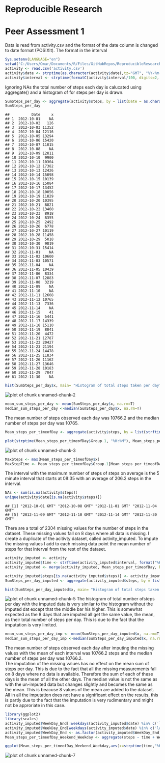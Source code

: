 Reproducible Research
========================================================
# Peer Assessment 1
Data is read from activity.csv and the format of the date column is changed to date format (POSIXlt). The format in the interval 


```r
Sys.setenv(LANGUAGE="en")
setwd('C:/Users/Omar/Documents/R/Files/GitHubRepos/ReproducibleResearchPeerAssessment1')
activity <- read.csv('activity.csv')
activity$date <- strptime(as.character(activity$date),tz="GMT", "%Y-%m-%d")
activity$interval <- strptime(formatC(activity$interval/100, digits=2, format="f", width=5, flag=0),format="%H.%M")
```

Ignoring NAs the total number of steps each day is calucated using aggregate() and a histogram of for steps per day is drawn.  


```r
SumSteps_per_day <- aggregate(activity$steps, by = list(Date = as.character(activity$date)), sum)
SumSteps_per_day
```

```
##          Date     x
## 1  2012-10-01    NA
## 2  2012-10-02   126
## 3  2012-10-03 11352
## 4  2012-10-04 12116
## 5  2012-10-05 13294
## 6  2012-10-06 15420
## 7  2012-10-07 11015
## 8  2012-10-08    NA
## 9  2012-10-09 12811
## 10 2012-10-10  9900
## 11 2012-10-11 10304
## 12 2012-10-12 17382
## 13 2012-10-13 12426
## 14 2012-10-14 15098
## 15 2012-10-15 10139
## 16 2012-10-16 15084
## 17 2012-10-17 13452
## 18 2012-10-18 10056
## 19 2012-10-19 11829
## 20 2012-10-20 10395
## 21 2012-10-21  8821
## 22 2012-10-22 13460
## 23 2012-10-23  8918
## 24 2012-10-24  8355
## 25 2012-10-25  2492
## 26 2012-10-26  6778
## 27 2012-10-27 10119
## 28 2012-10-28 11458
## 29 2012-10-29  5018
## 30 2012-10-30  9819
## 31 2012-10-31 15414
## 32 2012-11-01    NA
## 33 2012-11-02 10600
## 34 2012-11-03 10571
## 35 2012-11-04    NA
## 36 2012-11-05 10439
## 37 2012-11-06  8334
## 38 2012-11-07 12883
## 39 2012-11-08  3219
## 40 2012-11-09    NA
## 41 2012-11-10    NA
## 42 2012-11-11 12608
## 43 2012-11-12 10765
## 44 2012-11-13  7336
## 45 2012-11-14    NA
## 46 2012-11-15    41
## 47 2012-11-16  5441
## 48 2012-11-17 14339
## 49 2012-11-18 15110
## 50 2012-11-19  8841
## 51 2012-11-20  4472
## 52 2012-11-21 12787
## 53 2012-11-22 20427
## 54 2012-11-23 21194
## 55 2012-11-24 14478
## 56 2012-11-25 11834
## 57 2012-11-26 11162
## 58 2012-11-27 13646
## 59 2012-11-28 10183
## 60 2012-11-29  7047
## 61 2012-11-30    NA
```

```r
hist(SumSteps_per_day$x, main= "Histogram of total steps taken per day", xlab = "Steps per Day", ylab ="Number of days")
```

![plot of chunk unnamed-chunk-2](figure/unnamed-chunk-2-1.png) 

```r
mean_sum_steps_per_day <- mean(SumSteps_per_day$x, na.rm=T)
median_sum_steps_per_day <-median(SumSteps_per_day$x, na.rm=T)
```

The mean number of steps observed each day was 10766.2 and the median number of steps per day was 10765.  


```r
Mean_steps_per_timeofDay <- aggregate(activity$steps, by = list(strftime(activity$interval, "%H:%M")), FUN=mean, na.rm=T)

plot(strptime(Mean_steps_per_timeofDay$Group.1, "%H:%M"), Mean_steps_per_timeofDay$x, type='l', main="Mean number of steps for each 5 minute interval", ylab= "Number of Steps", xlab="Time of day")
```

![plot of chunk unnamed-chunk-3](figure/unnamed-chunk-3-1.png) 

```r
MaxSteps <- max(Mean_steps_per_timeofDay$x)
MaxStepTime <- Mean_steps_per_timeofDay$Group.1[Mean_steps_per_timeofDay$x==MaxSteps]
```
The interval with the maximum number of steps of steps on average is the 5 minute interval that starts at 08:35 with an average of 206.2 steps in the interval.


```r
NAs <- sum(is.na(activity$steps))
unique(activity$date[is.na(activity$steps)])
```

```
## [1] "2012-10-01 GMT" "2012-10-08 GMT" "2012-11-01 GMT" "2012-11-04 GMT"
## [5] "2012-11-09 GMT" "2012-11-10 GMT" "2012-11-14 GMT" "2012-11-30 GMT"
```
There are a total of 2304 missing values for the number of steps in the dataset.  These missing values fall on 8 days where all data is missing.
I create a duplicate of the acitivty dataset, called activity_imputed.  To impute the missing values I add to each missing data point the mean number of steps for that interval from the rest of the dataset.


```r
activity_imputed <- activity
activity_imputed$time <- strftime(activity_imputed$interval, format("%H:%M"))
activity_imputed <- merge(activity_imputed, Mean_steps_per_timeofDay, by.x="time", by.y="Group.1", all.x=T)

activity_imputed$steps[is.na(activity_imputed$steps)] <- activity_imputed$x[is.na(activity_imputed$steps)]
SumSteps_per_day_imputed <- aggregate(activity_imputed$steps, by = list(Date = as.character(activity_imputed$date)), sum)

hist(SumSteps_per_day_imputed$x, main= "Histogram of total steps taken per day with NA data imputed", xlab = "Steps per Day", ylab ="Number of days")
```

![plot of chunk unnamed-chunk-5](figure/unnamed-chunk-5-1.png) 
The histogram of total number ofsteps per day with the imputed data is very similar to the histogram without the imputed dat except that the middle bar his higher.  This is somewhat expected as the 8 days that are imputed all get the same value, the mean, as their total number of steps per day.  This is due to the fact that the imputation is very limited.

```r
mean_sum_steps_per_day_imp <- mean(SumSteps_per_day_imputed$x, na.rm=T)
median_sum_steps_per_day_imp <-median(SumSteps_per_day_imputed$x, na.rm=T)
```
The mean number of steps observed each day after imputing the missing values with the mean of each interval was 10766.2 steps and the median number of steps per day was 10766.2.  
The imputation of the missing values has no effect on the mean sum of steps per day.  This is due to the fact that all the missing measurements fall on 8 days where no data is available.  Therefore the sum of each of these days is the mean of all the other days. The median value is not the same as with the un-imputed data but changes slightly and becomes the same as the mean.  This is beacuse 8 values of the mean are added to the dataset.
All in all the imputation does not have a significant effect on the results, this is partly due to the fact that the imputation is very rudimentary and might not be approriate in this case.



```r
library(ggplot2)
library(scales)
activity_imputed$WeekDay_End[!weekdays(activity_imputed$date) %in% c('laugardagur', 'sunnudagur') ] <- 'Weekday'
activity_imputed$WeekDay_End[weekdays(activity_imputed$date) %in% c('laugardagur', 'sunnudagur') ] <- 'Weekend'
activity_imputed$WeekDay_End <- as.factor(activity_imputed$WeekDay_End)
Mean_steps_per_timeofDay_Weekend_Weekday <- aggregate(steps ~ time + WeekDay_End, data=activity_imputed, FUN=mean)

ggplot(Mean_steps_per_timeofDay_Weekend_Weekday,aes(x=strptime(time,"%H:%M"), y=steps))+geom_line() +facet_grid(.~WeekDay_End) + scale_x_datetime(labels = date_format("%H:%M"),breaks = "3 hour") + labs(x='Time of day', y='Steps per interval', title='Steps per time of day, Weekday vs Weekend')  
```

![plot of chunk unnamed-chunk-7](figure/unnamed-chunk-7-1.png) 


